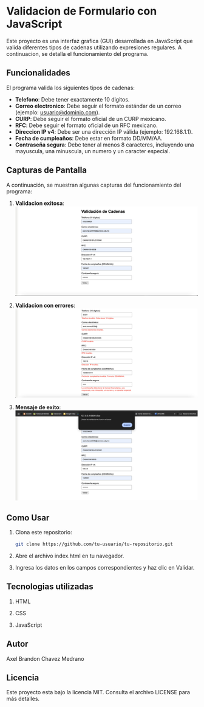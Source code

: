 # Validacion de Formulario con JavaScript

Este proyecto es una interfaz grafica (GUI) desarrollada en JavaScript que valida diferentes tipos de cadenas utilizando expresiones regulares. A continuacion, se detalla el funcionamiento del programa.

## Funcionalidades
El programa valida los siguientes tipos de cadenas:
- **Telefono**: Debe tener exactamente 10 digitos.
- **Correo electronico**: Debe seguir el formato estándar de un correo (ejemplo: usuario@dominio.com).
- **CURP**: Debe seguir el formato oficial de un CURP mexicano.
- **RFC**: Debe seguir el formato oficial de un RFC mexicano.
- **Direccion IP v4**: Debe ser una dirección IP válida (ejemplo: 192.168.1.1).
- **Fecha de cumpleaños**: Debe estar en formato DD/MM/AA.
- **Contraseña segura**: Debe tener al menos 8 caracteres, incluyendo una mayuscula, una minuscula, un numero y un caracter especial.

## Capturas de Pantalla
A continuación, se muestran algunas capturas del funcionamiento del programa:

1. **Validacion exitosa**:
   ![Validación exitosa](img/ValidacionCorrecta.png)

2. **Validacion con errores**:
   ![Validación con errores](img/ValidacionConErrores.png)

3. **Mensaje de exito**:
   ![Mensaje de éxito](img/ValidacionExitosa.png)

## Como Usar
1. Clona este repositorio:
   ```bash
   git clone https://github.com/tu-usuario/tu-repositorio.git

2. Abre el archivo index.html en tu navegador.

3. Ingresa los datos en los campos correspondientes y haz clic en Validar.


## Tecnologias utilizadas

1. HTML

2. CSS

3. JavaScript

## Autor

Axel Brandon Chavez Medrano

## Licencia

Este proyecto esta bajo la licencia MIT. Consulta el archivo LICENSE para más detalles.
